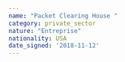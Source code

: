 ```yaml
---
name: "Packet Clearing House "
category: private_sector
nature: "Entreprise"
nationality: USA
date_signed: '2018-11-12'
---
```

    